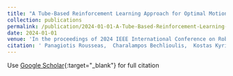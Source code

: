 ```yaml
---
title: "A Tube-Based Reinforcement Learning Approach for Optimal Motion Planning in Unknown Workspaces"
collection: publications
permalink: /publication/2024-01-01-A-Tube-Based-Reinforcement-Learning-Approach-for-Optimal-Motion-Planning-in-Unknown-Workspaces
date: 2024-01-01
venue: 'In the proceedings of 2024 IEEE International Conference on Robotics and Automation (ICRA)'
citation: ' Panagiotis Rousseas,  Charalampos Bechlioulis,  Kostas Kyriakopoulos, &quot;A Tube-Based Reinforcement Learning Approach for Optimal Motion Planning in Unknown Workspaces.&quot; In the proceedings of 2024 IEEE International Conference on Robotics and Automation (ICRA), 2024.'
---
```

Use [Google Scholar](https://scholar.google.com/scholar?q=A+Tube+Based+Reinforcement+Learning+Approach+for+Optimal+Motion+Planning+in+Unknown+Workspaces){:target="_blank"} for full citation